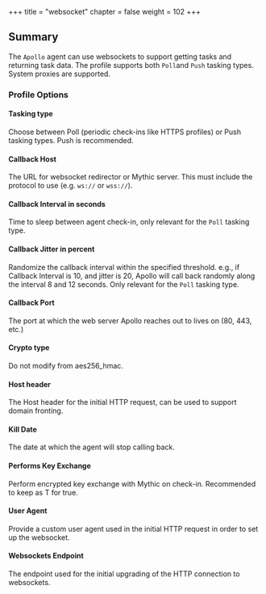 +++
title = "websocket"
chapter = false
weight = 102
+++

## Summary
The `Apollo` agent can use websockets to support getting tasks and returning task data. The profile supports both `Poll`and `Push` tasking types. System proxies are supported.

### Profile Options

#### Tasking type

Choose between Poll (periodic check-ins like HTTPS profiles) or Push tasking types. Push is recommended.

#### Callback Host
The URL for websocket redirector or Mythic server. This must include the protocol to use (e.g. `ws://` or `wss://`).

#### Callback Interval in seconds
Time to sleep between agent check-in, only relevant for the `Poll` tasking type.

#### Callback Jitter in percent
Randomize the callback interval within the specified threshold. e.g., if Callback Interval is 10, and jitter is 20, Apollo will call back randomly along the interval 8 and 12 seconds. Only relevant for the `Poll` tasking type.

#### Callback Port
The port at which the web server Apollo reaches out to lives on (80, 443, etc.)

#### Crypto type
Do not modify from aes256_hmac.

#### Host header
The Host header for the initial HTTP request, can be used to support domain fronting.

#### Kill Date
The date at which the agent will stop calling back.

#### Performs Key Exchange
Perform encrypted key exchange with Mythic on check-in. Recommended to keep as T for true.

#### User Agent
Provide a custom user agent used in the initial HTTP request in order to set up the websocket.

#### Websockets Endpoint
The endpoint used for the initial upgrading of the HTTP connection to websockets.
